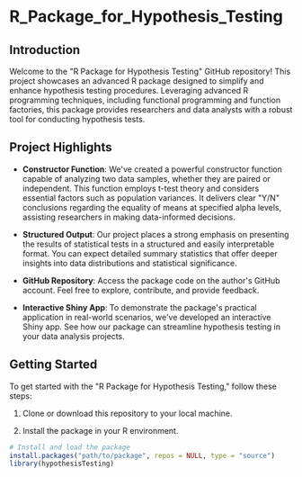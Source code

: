 # R_Package_for_Hypothesis_Testing

## Introduction

Welcome to the "R Package for Hypothesis Testing" GitHub repository! This project showcases an advanced R package designed to simplify and enhance hypothesis testing procedures. Leveraging advanced R programming techniques, including functional programming and function factories, this package provides researchers and data analysts with a robust tool for conducting hypothesis tests.

## Project Highlights

- **Constructor Function**: We've created a powerful constructor function capable of analyzing two data samples, whether they are paired or independent. This function employs t-test theory and considers essential factors such as population variances. It delivers clear "Y/N" conclusions regarding the equality of means at specified alpha levels, assisting researchers in making data-informed decisions.

- **Structured Output**: Our project places a strong emphasis on presenting the results of statistical tests in a structured and easily interpretable format. You can expect detailed summary statistics that offer deeper insights into data distributions and statistical significance.

- **GitHub Repository**: Access the package code on the author's GitHub account. Feel free to explore, contribute, and provide feedback.

- **Interactive Shiny App**: To demonstrate the package's practical application in real-world scenarios, we've developed an interactive Shiny app. See how our package can streamline hypothesis testing in your data analysis projects.

## Getting Started

To get started with the "R Package for Hypothesis Testing," follow these steps:

1. Clone or download this repository to your local machine.

2. Install the package in your R environment.

```R
# Install and load the package
install.packages("path/to/package", repos = NULL, type = "source")
library(hypothesisTesting)
